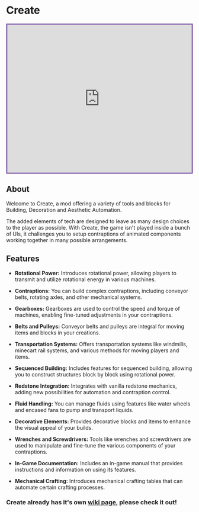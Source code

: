 # <b>Create</b>
<div style="display: flex; justify-content: center;">
<iframe style=" border: 3px solid  #7f58a7;
  width: 800px;
  height: 400px;" src="https://www.youtube.com/embed/rR8W-f9YhYA"></iframe>
</div>

## About

Welcome to Create, a mod offering a variety of tools and blocks for Building, Decoration and Aesthetic Automation.

The added elements of tech are designed to leave as many design choices to the player as possible. With Create, the game isn't played inside a bunch of UIs, it challenges you to setup contraptions of animated components working together in many possible arrangements.

## Features

- **Rotational Power:** Introduces rotational power, allowing players to transmit and utilize rotational energy in various machines.

- **Contraptions:** You can build complex contraptions, including conveyor belts, rotating axles, and other mechanical systems.

- **Gearboxes:** Gearboxes are used to control the speed and torque of machines, enabling fine-tuned adjustments in your contraptions.

- **Belts and Pulleys:** Conveyor belts and pulleys are integral for moving items and blocks in your creations.

- **Transportation Systems:** Offers transportation systems like windmills, minecart rail systems, and various methods for moving players and items.

- **Sequenced Building:** Includes features for sequenced building, allowing you to construct structures block by block using rotational power.

- **Redstone Integration:** Integrates with vanilla redstone mechanics, adding new possibilities for automation and contraption control.

- **Fluid Handling:** You can manage fluids using features like water wheels and encased fans to pump and transport liquids.

- **Decorative Elements:** Provides decorative blocks and items to enhance the visual appeal of your builds.

- **Wrenches and Screwdrivers:** Tools like wrenches and screwdrivers are used to manipulate and fine-tune the various components of your contraptions.

- **In-Game Documentation:** Includes an in-game manual that provides instructions and information on using its features.

- **Mechanical Crafting:** Introduces mechanical crafting tables that can automate certain crafting processes.

<h3>
Create already has it's own <b><a href="https://create.fandom.com/wiki/Create_Mod_Wiki" target="_blank">wiki page</a></b>, please check it out!
</h3>